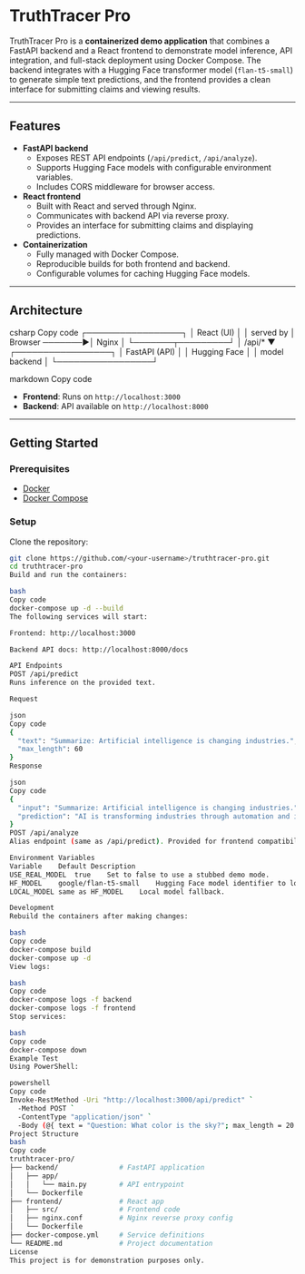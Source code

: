 # TruthTracer Pro

TruthTracer Pro is a **containerized demo application** that combines a FastAPI backend and a React frontend to demonstrate model inference, API integration, and full-stack deployment using Docker Compose. The backend integrates with a Hugging Face transformer model (`flan-t5-small`) to generate simple text predictions, and the frontend provides a clean interface for submitting claims and viewing results.

---

## Features

- **FastAPI backend**
  - Exposes REST API endpoints (`/api/predict`, `/api/analyze`).
  - Supports Hugging Face models with configurable environment variables.
  - Includes CORS middleware for browser access.
- **React frontend**
  - Built with React and served through Nginx.
  - Communicates with backend API via reverse proxy.
  - Provides an interface for submitting claims and displaying predictions.
- **Containerization**
  - Fully managed with Docker Compose.
  - Reproducible builds for both frontend and backend.
  - Configurable volumes for caching Hugging Face models.

---

## Architecture

csharp
Copy code
            ┌─────────────────┐
            │   React (UI)    │
            │   served by     │
Browser ───────►│ Nginx │
└───────┬─────────┘
│ /api/*
▼
┌─────────────────┐
│ FastAPI (API) │
│ Hugging Face │
│ model backend │
└─────────────────┘

markdown
Copy code

- **Frontend**: Runs on `http://localhost:3000`  
- **Backend**: API available on `http://localhost:8000`

---

## Getting Started

### Prerequisites
- [Docker](https://docs.docker.com/get-docker/)  
- [Docker Compose](https://docs.docker.com/compose/)

### Setup

Clone the repository:
```bash
git clone https://github.com/<your-username>/truthtracer-pro.git
cd truthtracer-pro
Build and run the containers:

bash
Copy code
docker-compose up -d --build
The following services will start:

Frontend: http://localhost:3000

Backend API docs: http://localhost:8000/docs

API Endpoints
POST /api/predict
Runs inference on the provided text.

Request

json
Copy code
{
  "text": "Summarize: Artificial intelligence is changing industries.",
  "max_length": 60
}
Response

json
Copy code
{
  "input": "Summarize: Artificial intelligence is changing industries.",
  "prediction": "AI is transforming industries through automation and insights."
}
POST /api/analyze
Alias endpoint (same as /api/predict). Provided for frontend compatibility.

Environment Variables
Variable	Default	Description
USE_REAL_MODEL	true	Set to false to use a stubbed demo mode.
HF_MODEL	google/flan-t5-small	Hugging Face model identifier to load.
LOCAL_MODEL	same as HF_MODEL	Local model fallback.

Development
Rebuild the containers after making changes:

bash
Copy code
docker-compose build
docker-compose up -d
View logs:

bash
Copy code
docker-compose logs -f backend
docker-compose logs -f frontend
Stop services:

bash
Copy code
docker-compose down
Example Test
Using PowerShell:

powershell
Copy code
Invoke-RestMethod -Uri "http://localhost:3000/api/predict" `
  -Method POST `
  -ContentType "application/json" `
  -Body (@{ text = "Question: What color is the sky?"; max_length = 20 } | ConvertTo-Json)
Project Structure
bash
Copy code
truthtracer-pro/
├── backend/               # FastAPI application
│   ├── app/
│   │   └── main.py        # API entrypoint
│   └── Dockerfile
├── frontend/              # React app
│   ├── src/               # Frontend code
│   ├── nginx.conf         # Nginx reverse proxy config
│   └── Dockerfile
├── docker-compose.yml     # Service definitions
└── README.md              # Project documentation
License
This project is for demonstration purposes only.
